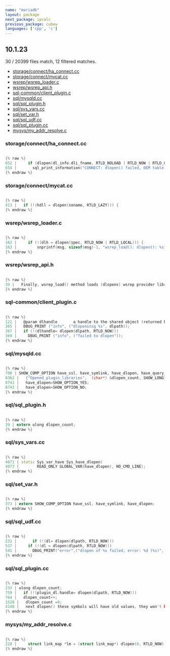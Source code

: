 ```yaml
---
name: "mariadb"
layout: package
next_package: ipcalc
previous_package: cubew
languages: ['cpp', 'c']
---
```

## 10.1.23
30 / 20399 files match, 12 filtered matches.

 - [storage/connect/ha_connect.cc](#storageconnectha_connectcc)
 - [storage/connect/mycat.cc](#storageconnectmycatcc)
 - [wsrep/wsrep_loader.c](#wsrepwsrep_loaderc)
 - [wsrep/wsrep_api.h](#wsrepwsrep_apih)
 - [sql-common/client_plugin.c](#sql-commonclient_pluginc)
 - [sql/mysqld.cc](#sqlmysqldcc)
 - [sql/sql_plugin.h](#sqlsql_pluginh)
 - [sql/sys_vars.cc](#sqlsys_varscc)
 - [sql/set_var.h](#sqlset_varh)
 - [sql/sql_udf.cc](#sqlsql_udfcc)
 - [sql/sql_plugin.cc](#sqlsql_plugincc)
 - [mysys/my_addr_resolve.c](#mysysmy_addr_resolvec)

### storage/connect/ha_connect.cc

```cpp

{% raw %}
652 |     if (dlopen(dl_info.dli_fname, RTLD_NOLOAD | RTLD_NOW | RTLD_GLOBAL) == 0)
654 |       sql_print_information("CONNECT: dlopen() failed, OEM table type is not supported");
{% endraw %}

```
### storage/connect/mycat.cc

```cpp

{% raw %}
413 |   if (!(hdll = dlopen(soname, RTLD_LAZY))) {
{% endraw %}

```
### wsrep/wsrep_loader.c

```c

{% raw %}
162 |     if (!(dlh = dlopen(spec, RTLD_NOW | RTLD_LOCAL))) {
163 |         snprintf(msg, sizeof(msg)-1, "wsrep_load(): dlopen(): %s", dlerror());
{% endraw %}

```
### wsrep/wsrep_api.h

```c

{% raw %}
39 |   Finally, wsrep_load() method loads (dlopens) wsrep provider library. It is
{% endraw %}

```
### sql-common/client_plugin.c

```c

{% raw %}
121 |   @param dlhandle       a handle to the shared object (returned by dlopen)
365 |   DBUG_PRINT ("info", ("dlopeninig %s", dlpath));
367 |   if (!(dlhandle= dlopen(dlpath, RTLD_NOW)))
369 |     DBUG_PRINT ("info", ("failed to dlopen"));
{% endraw %}

```
### sql/mysqld.cc

```cpp

{% raw %}
700 | SHOW_COMP_OPTION have_ssl, have_symlink, have_dlopen, have_query_cache;
8362 |   {"Opened_plugin_libraries",  (char*) &dlopen_count, SHOW_LONG},
8741 |   have_dlopen=SHOW_OPTION_YES;
8743 |   have_dlopen=SHOW_OPTION_NO;
{% endraw %}

```
### sql/sql_plugin.h

```c

{% raw %}
39 | extern ulong dlopen_count;
{% endraw %}

```
### sql/sys_vars.cc

```cpp

{% raw %}
4071 | static Sys_var_have Sys_have_dlopen(
4073 |        READ_ONLY GLOBAL_VAR(have_dlopen), NO_CMD_LINE);
{% endraw %}

```
### sql/set_var.h

```c

{% raw %}
373 | extern SHOW_COMP_OPTION have_ssl, have_symlink, have_dlopen;
{% endraw %}

```
### sql/sql_udf.cc

```cpp

{% raw %}
231 |       if (!(dl= dlopen(dlpath, RTLD_NOW)))
537 |     if (!(dl = dlopen(dlpath, RTLD_NOW)))
541 |       DBUG_PRINT("error",("dlopen of %s failed, error: %d (%s)",
{% endraw %}

```
### sql/sql_plugin.cc

```cpp

{% raw %}
233 | ulong dlopen_count;
759 |   if (!(plugin_dl.handle= dlopen(dlpath, RTLD_NOW)))
764 |   dlopen_count++;
1528 |   dlopen_count =0;
4148 |   next dlopen() these symbols will have old values, they won't be
{% endraw %}

```
### mysys/my_addr_resolve.c

```c

{% raw %}
228 |     struct link_map *lm = (struct link_map*) dlopen(0, RTLD_NOW);
{% endraw %}

```